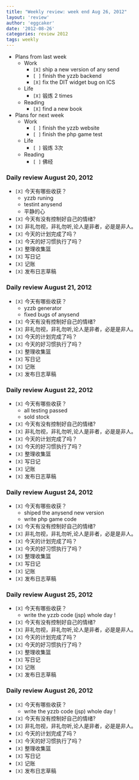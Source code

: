 ```yaml
---
title: "Weekly review: week end Aug 26, 2012" 
layout: 'review'
author: 'eggcaker'
date: '2012-08-26'
categories: review 2012
tags: weekly
---
```



  * Plans from last week 
    * Work 
      * `[X]` ship a new version of any send 
      * `[ ]` finish the yzzb backend 
      * `[X]` fix the DIT widget bug on ICS 
    * Life 
      * `[X]` 锻炼 2 times 
    * Reading 
      * `[X]` find a new book 
  * Plans for next week 
    * Work 
      * `[ ]` finish the yzzb website 
      * `[ ]` finish the php game test 
    * Life 
      * `[ ]` 锻炼 3次 
    * Reading 
      * `[ ]` 佛经 

### Daily review August 20, 2012

  * `[X]` 今天有哪些收获？ 
    * yzzb runing 
    * testint anysend 
    * 平静的心 
  * `[X]` 今天有没有控制好自己的情绪? 
  * `[X]` 非礼勿视，非礼勿听,论人是非者，必是是非人。 
  * `[X]` 今天的计划完成了吗？ 
  * `[X]` 今天的好习惯执行了吗？ 
  * `[X]` 整理收集篮 
  * `[X]` 写日记 
  * `[X]` 记账 
  * `[X]` 发布日志草稿 

### Daily review August 21, 2012

  * `[X]` 今天有哪些收获？ 
    * yzzb generator 
    * fixed bugs of anysend 
  * `[X]` 今天有没有控制好自己的情绪? 
  * `[X]` 非礼勿视，非礼勿听,论人是非者，必是是非人。 
  * `[X]` 今天的计划完成了吗？ 
  * `[X]` 今天的好习惯执行了吗？ 
  * `[X]` 整理收集篮 
  * `[X]` 写日记 
  * `[X]` 记账 
  * `[X]` 发布日志草稿 

### Daily review August 22, 2012

  * `[X]` 今天有哪些收获？ 
    * all testing passed 
    * sold stock 
  * `[X]` 今天有没有控制好自己的情绪? 
  * `[X]` 非礼勿视，非礼勿听,论人是非者，必是是非人。 
  * `[X]` 今天的计划完成了吗？ 
  * `[X]` 今天的好习惯执行了吗？ 
  * `[X]` 整理收集篮 
  * `[X]` 写日记 
  * `[X]` 记账 
  * `[X]` 发布日志草稿 

### Daily review August 24, 2012

  * `[X]` 今天有哪些收获？ 
    * shiped the anysend new version 
    * write php game code 
  * `[X]` 今天有没有控制好自己的情绪? 
  * `[X]` 非礼勿视，非礼勿听,论人是非者，必是是非人。 
  * `[X]` 今天的计划完成了吗？ 
  * `[X]` 今天的好习惯执行了吗？ 
  * `[X]` 整理收集篮 
  * `[X]` 写日记 
  * `[X]` 记账 
  * `[X]` 发布日志草稿 

### Daily review August 25, 2012

  * `[X]` 今天有哪些收获？ 
    * write the yzzb code (jsp) whole day ! 
  * `[X]` 今天有没有控制好自己的情绪? 
  * `[X]` 非礼勿视，非礼勿听,论人是非者，必是是非人。 
  * `[X]` 今天的计划完成了吗？ 
  * `[X]` 今天的好习惯执行了吗？ 
  * `[X]` 整理收集篮 
  * `[X]` 写日记 
  * `[X]` 记账 
  * `[X]` 发布日志草稿 

### Daily review August 26, 2012

  * `[X]` 今天有哪些收获？ 
    * write the yzzb code (jsp) whole day ! 
  * `[X]` 今天有没有控制好自己的情绪? 
  * `[X]` 非礼勿视，非礼勿听,论人是非者，必是是非人。 
  * `[X]` 今天的计划完成了吗？ 
  * `[X]` 今天的好习惯执行了吗？ 
  * `[X]` 整理收集篮 
  * `[X]` 写日记 
  * `[X]` 记账 
  * `[X]` 发布日志草稿 


